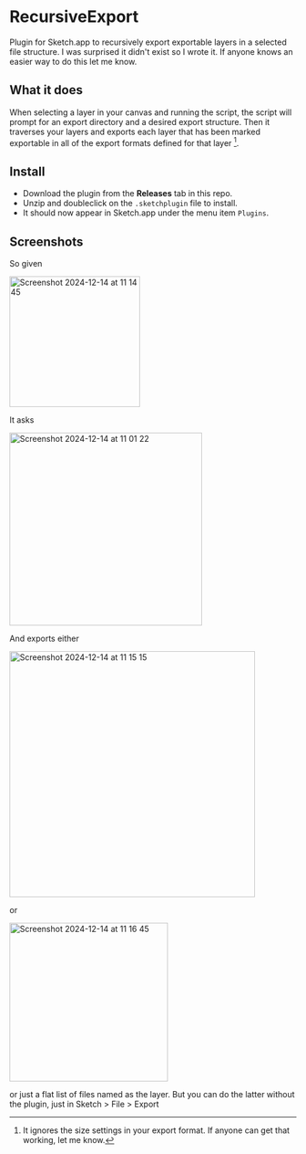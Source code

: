 # RecursiveExport
Plugin for Sketch.app to recursively export exportable layers in a selected file structure.
I was surprised it didn't exist so I wrote it. If anyone knows an easier way to do this let me know.

## What it does 
When selecting a layer in your canvas and running the script, the script
will prompt for an export directory and a desired export structure.
Then it traverses your layers and exports each layer that has been
marked exportable in all of the export formats defined for that layer [^1].

## Install

- Download the plugin from the **Releases** tab in this repo. 
- Unzip and doubleclick on the `.sketchplugin` file to install. 
- It should now appear in Sketch.app under the menu item `Plugins`.

## Screenshots

So given

<img width="229" alt="Screenshot 2024-12-14 at 11 14 45" src="https://github.com/user-attachments/assets/54c83fe2-aed5-40c3-881d-484d563c5aee" />

It asks

<img width="338" alt="Screenshot 2024-12-14 at 11 01 22" src="https://github.com/user-attachments/assets/98180df5-1991-458e-92c4-e651700a8008" />

And exports either 

<img width="431" alt="Screenshot 2024-12-14 at 11 15 15" src="https://github.com/user-attachments/assets/ed6ad854-3344-4e8e-9b0e-1aa0085f8cf4" />

or 

<img width="278" alt="Screenshot 2024-12-14 at 11 16 45" src="https://github.com/user-attachments/assets/fc10b2af-b52e-4d8a-bbb3-9bc0fef7c5ff" />

or just a flat list of files named as the layer. 
But you can do the latter without the plugin, just in Sketch > File > Export



[^1]: It ignores the size settings in your export format. If anyone can get that working, let me know.
